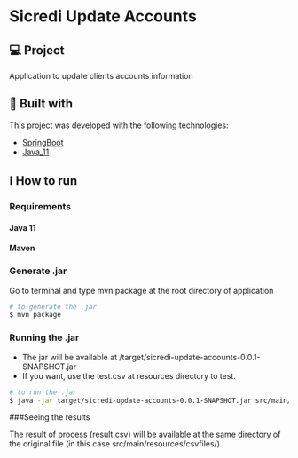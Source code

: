 
# Sicredi Update Accounts

## :computer: Project 

Application to update clients accounts information

## :rocket: Built with

This project was developed with the following technologies:

-  [SpringBoot](https://spring.io/projects/spring-boot)
-  [Java_11](https://docs.oracle.com/en/java/)

## :information_source: How to run

### Requirements


#### Java 11
#### Maven

### Generate .jar

Go to terminal and type mvn package at the root directory of application

```bash
# to generate the .jar
$ mvn package
```

### Running the .jar

- The jar will be available at /target/sicredi-update-accounts-0.0.1-SNAPSHOT.jar 
- If you want, use the test.csv at resources directory to test.

```bash
# to run the .jar
$ java -jar target/sicredi-update-accounts-0.0.1-SNAPSHOT.jar src/main/resources/csvfiles/test.csv
```

###Seeing the results

The result of process (result.csv) will be available at the same directory of the original file (in this case src/main/resources/csvfiles/). 
